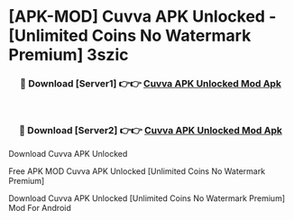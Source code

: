 # [APK-MOD] Cuvva APK Unlocked - [Unlimited Coins No Watermark Premium] 3szic



<div align="center">
<h3>🔴 Download [Server1] 👉👉 <a href="https://momento.my/?title=Cuvva_APK_Unlocked">Cuvva APK Unlocked Mod Apk</a></h3><br>

<h3>🔴 Download [Server2] 👉👉 <a href="https://momento.my/?title=Cuvva_APK_Unlocked">Cuvva APK Unlocked Mod Apk</a></h3>
</div>



Download Cuvva APK Unlocked 

Free APK MOD Cuvva APK Unlocked [Unlimited Coins No Watermark Premium]

Download Cuvva APK Unlocked [Unlimited Coins No Watermark Premium] Mod For Android

